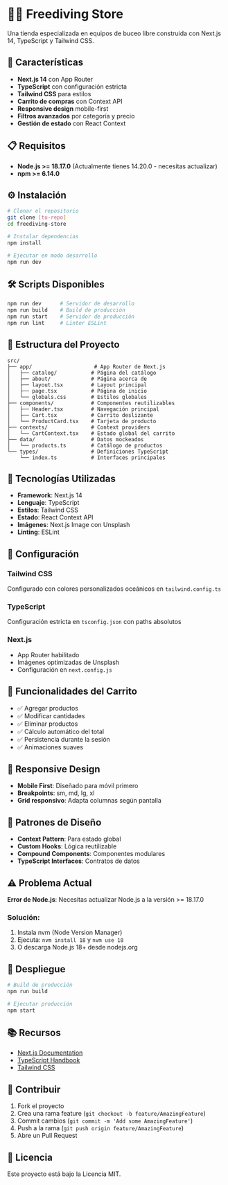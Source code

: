 # 🏊‍♂️ Freediving Store

Una tienda especializada en equipos de buceo libre construida con Next.js 14, TypeScript y Tailwind CSS.

## 🚀 Características

- **Next.js 14** con App Router
- **TypeScript** con configuración estricta
- **Tailwind CSS** para estilos
- **Carrito de compras** con Context API
- **Responsive design** mobile-first
- **Filtros avanzados** por categoría y precio
- **Gestión de estado** con React Context

## 📋 Requisitos

- **Node.js >= 18.17.0** (Actualmente tienes 14.20.0 - necesitas actualizar)
- **npm >= 6.14.0**

## ⚙️ Instalación

```bash
# Clonar el repositorio
git clone [tu-repo]
cd freediving-store

# Instalar dependencias
npm install

# Ejecutar en modo desarrollo
npm run dev
```

## 🛠️ Scripts Disponibles

```bash
npm run dev      # Servidor de desarrollo
npm run build    # Build de producción
npm run start    # Servidor de producción
npm run lint     # Linter ESLint
```

## 📁 Estructura del Proyecto

```
src/
├── app/                    # App Router de Next.js
│   ├── catalog/           # Página del catálogo
│   ├── about/             # Página acerca de
│   ├── layout.tsx         # Layout principal
│   ├── page.tsx           # Página de inicio
│   └── globals.css        # Estilos globales
├── components/            # Componentes reutilizables
│   ├── Header.tsx         # Navegación principal
│   ├── Cart.tsx           # Carrito deslizante
│   └── ProductCard.tsx    # Tarjeta de producto
├── contexts/              # Context providers
│   └── CartContext.tsx    # Estado global del carrito
├── data/                  # Datos mockeados
│   └── products.ts        # Catálogo de productos
└── types/                 # Definiciones TypeScript
    └── index.ts           # Interfaces principales
```

## 🎨 Tecnologías Utilizadas

- **Framework**: Next.js 14
- **Lenguaje**: TypeScript
- **Estilos**: Tailwind CSS
- **Estado**: React Context API
- **Imágenes**: Next.js Image con Unsplash
- **Linting**: ESLint

## 🔧 Configuración

### Tailwind CSS
Configurado con colores personalizados oceánicos en `tailwind.config.ts`

### TypeScript
Configuración estricta en `tsconfig.json` con paths absolutos

### Next.js
- App Router habilitado
- Imágenes optimizadas de Unsplash
- Configuración en `next.config.js`

## 🛒 Funcionalidades del Carrito

- ✅ Agregar productos
- ✅ Modificar cantidades
- ✅ Eliminar productos
- ✅ Cálculo automático del total
- ✅ Persistencia durante la sesión
- ✅ Animaciones suaves

## 📱 Responsive Design

- **Mobile First**: Diseñado para móvil primero
- **Breakpoints**: sm, md, lg, xl
- **Grid responsivo**: Adapta columnas según pantalla

## 🎯 Patrones de Diseño

- **Context Pattern**: Para estado global
- **Custom Hooks**: Lógica reutilizable
- **Compound Components**: Componentes modulares
- **TypeScript Interfaces**: Contratos de datos

## ⚠️ Problema Actual

**Error de Node.js**: Necesitas actualizar Node.js a la versión >= 18.17.0

### Solución:
1. Instala nvm (Node Version Manager)
2. Ejecuta: `nvm install 18` y `nvm use 18`
3. O descarga Node.js 18+ desde nodejs.org

## 🚀 Despliegue

```bash
# Build de producción
npm run build

# Ejecutar producción
npm start
```

## 📚 Recursos

- [Next.js Documentation](https://nextjs.org/docs)
- [TypeScript Handbook](https://www.typescriptlang.org/docs/)
- [Tailwind CSS](https://tailwindcss.com/docs)

## 👥 Contribuir

1. Fork el proyecto
2. Crea una rama feature (`git checkout -b feature/AmazingFeature`)
3. Commit cambios (`git commit -m 'Add some AmazingFeature'`)
4. Push a la rama (`git push origin feature/AmazingFeature`)
5. Abre un Pull Request

## 📄 Licencia

Este proyecto está bajo la Licencia MIT. 